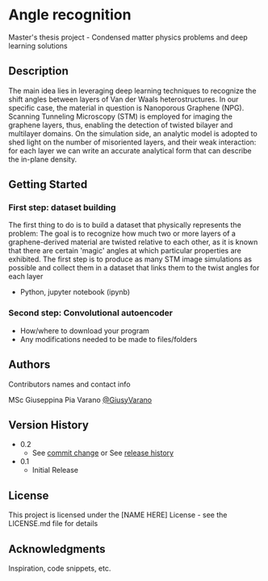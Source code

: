 # Angle recognition 

Master's thesis project - Condensed matter physics problems and deep learning solutions 

## Description

The main idea lies in leveraging deep learning techniques to recognize the shift angles between layers of Van der Waals heterostructures. In our specific case, the material in question is Nanoporous Graphene (NPG).
Scanning Tunneling Microscopy (STM) is employed for imaging the graphene
layers, thus, enabling the detection of twisted bilayer and multilayer domains. On the simulation side, an analytic model is adopted to shed light on the number of misoriented layers, and their weak
interaction: for each layer we can write an accurate analytical form that can describe the in-plane density.

## Getting Started

### First step: dataset building 

The first thing to do is to build a dataset that physically represents the problem: The goal is to recognize how much two or more layers of a graphene-derived material are twisted relative to each other, as it is known that there are certain 'magic' angles at which particular properties are exhibited. The first step is to produce as many STM image simulations as possible and collect them in a dataset that links them to the twist angles for each layer
* Python, jupyter notebook (ipynb)

### Second step: Convolutional autoencoder

* How/where to download your program
* Any modifications needed to be made to files/folders

<!-- ### Executing program

* How to run the program
* Step-by-step bullets
```
code blocks for commands
```

## Help

Any advise for common problems or issues.
```
command to run if program contains helper info
``` -->

## Authors

Contributors names and contact info

MSc Giuseppina Pia Varano 
[@GiusyVarano](https://www.linkedin.com/in/giusy-varano-0277202aa/)

## Version History

* 0.2
    * See [commit change]() or See [release history]()
* 0.1
    * Initial Release 

## License

This project is licensed under the [NAME HERE] License - see the LICENSE.md file for details

## Acknowledgments

Inspiration, code snippets, etc.
<!-- * [awesome-readme](https://github.com/matiassingers/awesome-readme)
* [PurpleBooth](https://gist.github.com/PurpleBooth/109311bb0361f32d87a2)
* [dbader](https://github.com/dbader/readme-template)
* [zenorocha](https://gist.github.com/zenorocha/4526327)
* [fvcproductions](https://gist.github.com/fvcproductions/1bfc2d4aecb01a834b46) -->
